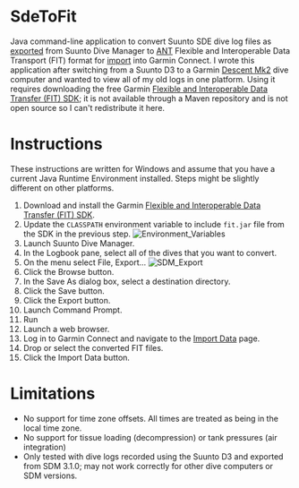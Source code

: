 # SdeToFit
Java command-line application to convert Suunto SDE dive log files as [exported](https://www.suunto.com/en-us/Support/faq-articles/dm5/how-do-i-import--export-dive-logs-to-dm5/) from Suunto Dive Manager to [ANT](https://www.thisisant.com/) Flexible and Interoperable Data Transport (FIT) format for [import](https://connect.garmin.com/modern/import-data) into Garmin Connect. I wrote this application after switching from a Suunto D3 to a Garmin [Descent Mk2](https://www.garmin.com/en-US/p/633356/pn/010-02132-00) dive computer and wanted to view all of my old logs in one platform. Using it requires downloading the free Garmin [Flexible and Interoperable Data Transfer (FIT) SDK](https://developer.garmin.com/fit/overview/); it is not available through a Maven repository and is not open source so I can't redistribute it here.

# Instructions
These instructions are written for Windows and assume that you have a current Java Runtime Environment installed. Steps might be slightly different on other platforms.
1. Download and install the Garmin [Flexible and Interoperable Data Transfer (FIT) SDK](https://developer.garmin.com/fit/overview/).
2. Update the `CLASSPATH` environment variable to include `fit.jar` file from the SDK in the previous step. ![Environment_Variables](https://user-images.githubusercontent.com/6307271/208803154-8b6ce48b-a54f-4e7d-bfa0-8b91a27ee588.png)
3. Launch Suunto Dive Manager.
4. In the Logbook pane, select all of the dives that you want to convert.
5. On the menu select File, Export... ![SDM_Export](https://user-images.githubusercontent.com/6307271/208802543-bf036a41-f08b-4b08-a1bb-66d536198147.png)
6. Click the Browse button.
7. In the Save As dialog box, select a destination directory.
8. Click the Save button.
9. Click the Export button.
10. Launch Command Prompt.
11. Run
12. Launch a web browser.
13. Log in to Garmin Connect and navigate to the [Import Data](https://connect.garmin.com/modern/import-data) page.
14. Drop or select the converted FIT files.
15. Click the Import Data button.

# Limitations
* No support for time zone offsets. All times are treated as being in the local time zone.
* No support for tissue loading (decompression) or tank pressures (air integration)
* Only tested with dive logs recorded using the Suunto D3 and exported from SDM 3.1.0; may not work correctly for other dive computers or SDM versions.
